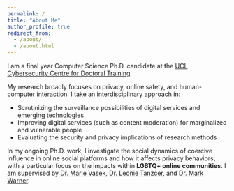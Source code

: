 ```yaml
---
permalink: /
title: "About Me"
author_profile: true
redirect_from: 
  - /about/
  - /about.html
---
```


I am a final year Computer Science Ph.D. candidate at the [UCL Cybersecurity Centre for Doctoral Training](https://www.ucl.ac.uk/cybersecurity-cdt/). 

My research broadly focuses on privacy, online safety, and human-computer interaction. I take an interdisciplinary approach in:
- Scrutinizing the surveillance possibilities of digital services and emerging technologies
- Improving digital services (such as content moderation) for marginalized and vulnerable people
- Evaluating the security and privacy implications of research methods

In my ongoing Ph.D. work, I investigate the social dynamics of coercive influence in online social platforms and how it affects privacy behaviors, with a particular focus on the impacts within **LGBTQ+ online communities**. I am supervised by [Dr. Marie Vasek](https://mvasek.com), [Dr. Leonie Tanzcer](https://www.leonietanczer.net/about.html), and [Dr. Mark Warner](https://markjwarner.github.io).
